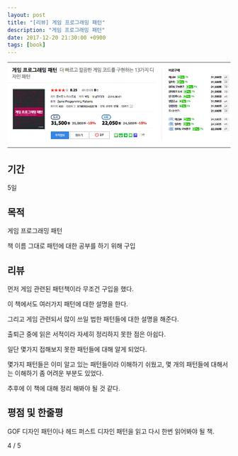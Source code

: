 ```yaml
---
layout: post
title: "[리뷰] 게임 프로그래밍 패턴"
description: "게임 프로그래밍 패턴"
date: 2017-12-20 21:30:00 +0900
tags: [book]
---
```


![book image](/images/book/9.png)

## 기간

5일

## 목적

게임 프로그래밍 패턴

책 이름 그대로 패턴에 대한 공부를 하기 위해 구입

## 리뷰

먼저 게임 관련된 패턴책이라 무조건 구입을 했다.

이 책에서도 여러가지 패턴에 대한 설명을 한다.

그리고 게임 관련되서 많이 쓰일 법한 패턴들에 대한 설명을 해준다.

출퇴근 중에 읽은 서적이라 자세히 정리하지 못한 점은 아쉽다.

일단 몇가지 접해보지 못한 패턴들에 대해 알게 되었다.

몇가지 패턴들은 이미 알고 있는 패턴들이라 이해하기 쉬웠고, 몇 개의 패턴들에 대해서는 이해하기 좀 어려운 부분도 있었다.

추후에 이 책에 대해 정리 해봐야 될 것 같다.

## 평점 및 한줄평

GOF 디자인 패턴이나 헤드 퍼스트 디자인 패턴을 읽고 다시 한번 읽어봐야 될 책.

4 / 5